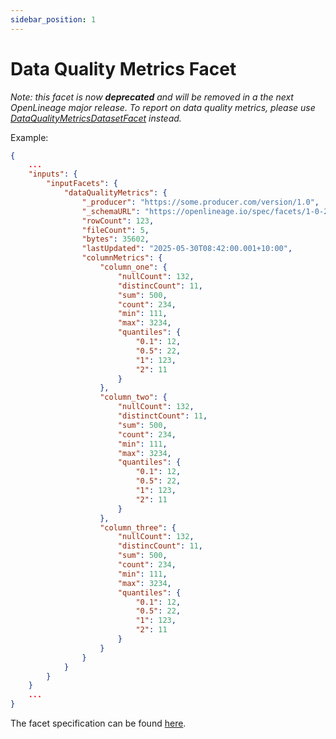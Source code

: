 ```yaml
---
sidebar_position: 1
---
```


# Data Quality Metrics Facet

*Note: this facet is now **deprecated** and will be removed in a the next OpenLineage major release. To report on data quality metrics, please use [DataQualityMetricsDatasetFacet](https://openlineage.io/docs/spec/facets/dataset-facets/data_quality_metrics) instead.*

Example:

```json
{
    ...
    "inputs": {
        "inputFacets": {
            "dataQualityMetrics": {
                "_producer": "https://some.producer.com/version/1.0",
                "_schemaURL": "https://openlineage.io/spec/facets/1-0-2/DataQualityMetricsInputDatasetFacet.json",
                "rowCount": 123,
                "fileCount": 5,
                "bytes": 35602,
                "lastUpdated": "2025-05-30T08:42:00.001+10:00",
                "columnMetrics": {
                    "column_one": {
                        "nullCount": 132,
                        "distincCount": 11,
                        "sum": 500,
                        "count": 234,
                        "min": 111,
                        "max": 3234,
                        "quantiles": {
                            "0.1": 12,
                            "0.5": 22,
                            "1": 123,
                            "2": 11
                        }
                    },
                    "column_two": {
                        "nullCount": 132,
                        "distinctCount": 11,
                        "sum": 500,
                        "count": 234,
                        "min": 111,
                        "max": 3234,
                        "quantiles": {
                            "0.1": 12,
                            "0.5": 22,
                            "1": 123,
                            "2": 11
                        }
                    },
                    "column_three": {
                        "nullCount": 132,
                        "distincCount": 11,
                        "sum": 500,
                        "count": 234,
                        "min": 111,
                        "max": 3234,
                        "quantiles": {
                            "0.1": 12,
                            "0.5": 22,
                            "1": 123,
                            "2": 11
                        }
                    }
                }
            }
        }
    }
    ...
}
```
The facet specification can be found [here](https://openlineage.io/spec/facets/1-0-3/DataQualityMetricsInputDatasetFacet.json).